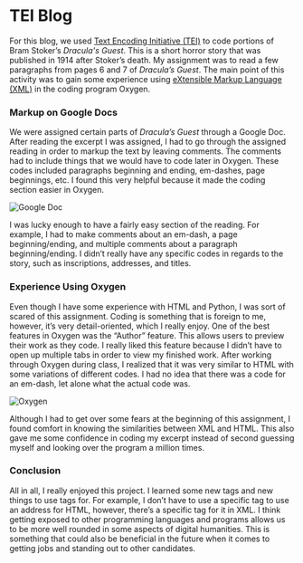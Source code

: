 # TEI Blog

For this blog, we used [Text Encoding Initiative (TEI)](https://cdrh.unl.edu/articles/basicguide/TEI) to code portions of Bram Stoker’s *Dracula's Guest*. This is a short horror story that was published in 1914 after Stoker’s death. My assignment was to read a few paragraphs from pages 6 and 7 of *Dracula’s Guest*. The main point of this activity was to gain some experience using [eXtensible Markup Language (XML)](https://www.w3.org/XML/) in the coding program Oxygen. 

### Markup on Google Docs
We were assigned certain parts of *Dracula’s Guest* through a Google Doc. After reading the excerpt I was assigned, I had to go through the assigned reading in order to markup the text by leaving comments. The comments had to include things that we would have to code later in Oxygen. These codes included paragraphs beginning and ending, em-dashes, page beginnings, etc. I found this very helpful because it made the coding section easier in Oxygen. 

![Google Doc](https://maddiehool.github.io/Maddie-Hool-/images/google-doc.png)
  
I was lucky enough to have a fairly easy section of the reading. For example, I had to make comments about an em-dash, a page beginning/ending, and multiple comments about a paragraph beginning/ending. I didn’t really have any specific codes in regards to the story, such as inscriptions, addresses, and titles. 

### Experience Using Oxygen
Even though I have some experience with HTML and Python, I was sort of scared of this assignment. Coding is something that is foreign to me, however, it’s very detail-oriented, which I really enjoy. One of the best features in Oxygen was the “Author” feature. This allows users to preview their work as they code. I really liked this feature because I didn’t have to open up multiple tabs in order to view my finished work. After working through Oxygen during class, I realized that it was very similar to HTML with some variations of different codes. I had no idea that there was a code for an em-dash, let alone what the actual code was.

![Oxygen](https://maddiehool.github.io/Maddie-Hool-/images/oxygen-ex.png)
  
Although I had to get over some fears at the beginning of this assignment, I found comfort in knowing the similarities between XML and HTML. This also gave me some confidence in coding my excerpt instead of second guessing myself and looking over the program a million times. 

### Conclusion
All in all, I really enjoyed this project. I learned some new tags and new things to use tags for. For example, I don’t have to use a specific tag to use an address for HTML, however, there’s a specific tag for it in XML. I think getting exposed to other programming languages and programs allows us to be more well rounded in some aspects of digital humanities. This is something that could also be beneficial in the future when it comes to getting jobs and standing out to other candidates. 
